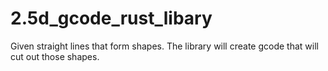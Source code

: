 # 2.5d_gcode_rust_libary
Given straight lines that form shapes.  The library will create gcode that will cut out those shapes.
